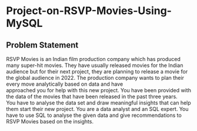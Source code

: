 # Project-on-RSVP-Movies-Using-MySQL
## Problem Statement
RSVP Movies is an Indian film production company which has produced many super-hit movies.
They have usually released movies for the Indian audience but for their next project,
they are planning to release a movie for the global audience in 2022.
The production company wants to plan their every move analytically based on data and have <br>
approached you for help with this new project. You have been provided with the data of the movies that have been released in the past three years.<br>
You have to analyse the data set and draw meaningful insights that can help them start their new project. 
You are a data analyst and an SQL expert. You have to use SQL to analyse the given data and give recommendations to RSVP Movies based on the insights.
